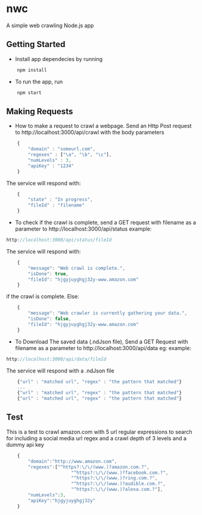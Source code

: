 # nwc
A simple web crawling Node.js app

## Getting Started
* Install app dependecies by running
```javascript
    npm install
```
* To run the app, run
```javascript
    npm start
```

## Making Requests
* How to make a request to crawl a webpage.
Send an Http Post request to http://localhost:3000/api/crawl
with the body parameters
```javascript
    {
        "domain" : "someurl.com",
        "regexes" : ["\a", "\b", "\c"],
        "numLevels" : 3,
        "apiKey" : "1234"
    }
```
The service will respond with:
```javascript
    {
        "state" : "In progress",
        "fileId" : "filename"
    }
```

* To check if the crawl is complete,
send a GET request with filename as a parameter to http://localhost:3000/api/status
example: 
```javascript
http://localhost:3000/api/status/fileId
```
The service will respond with:
```javascript
    {
    	"message": "Web crawl is complete.",
    	"isDone": true,
    	"fileId": "hjgyjuyghgj32y-www.amazon.com"
    }
```
if the crawl is complete. Else:
```javascript
    {
    	"message": "Web crawler is currently gathering your data.",
    	"isDone": false,
    	"fileId": "hjgyjuyghgj32y-www.amazon.com"
    }
```

* To Download The saved data (.ndJson file), 
Send a GET Request with filename as a parameter to http://localhost:3000/api/data
eg: 
example: 
```javascript
http://localhost:3000/api/data/fileId
```
The service will respond with a .ndJson file 
```javascript
    {"url" : "matched url", "regex" : "the pattern that matched"}
    ...
    {"url" : "matched url", "regex" : "the pattern that matched"}
    {"url" : "matched url", "regex" : "the pattern that matched"}
```

## Test
This is a test to crawl amazon.com with 5 url regular expressions to search for including a social media url regex and a crawl depth of 3 levels and a dummy api key
```javascript
    {
	    "domain":"http://www.amazon.com",
	    "regexes":["^https?:\/\/(www.)?amazon.com.?", 
                    	"^https?:\/\/(www.)?facebook.com.?", 
                    	"^https?:\/\/(www.)?ring.com.?",
                    	"^https?:\/\/(www.)?audible.com.?", 
                    	"^https?:\/\/(www.)?alexa.com.?"],
	    "numLevels":3,
	    "apiKey":"hjgyjuyghgj32y"
    }
```
